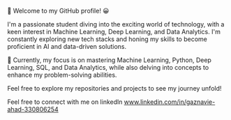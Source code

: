 👋 Welcome to my GitHub profile! 😀

I'm a passionate student diving into the exciting world of technology, with a keen interest in Machine Learning, Deep Learning, and Data Analytics. I'm constantly exploring new tech stacks and honing my skills to become proficient in AI and data-driven solutions.

🌱 Currently, my focus is on mastering Machine Learning, Python, Deep Learning, SQL, and Data Analytics, while also delving into concepts to enhance my problem-solving abilities.

Feel free to explore my repositories and projects to see my journey unfold!

Feel free to connect with me on linkedln www.linkedin.com/in/gaznavie-ahad-330806254
